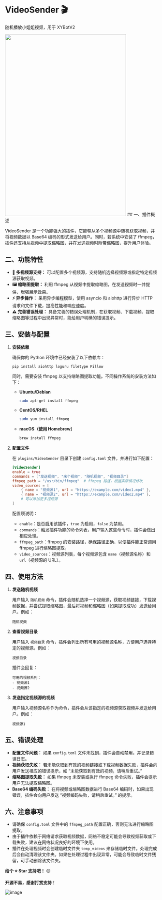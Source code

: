 # VideoSender 🎬

随机播放小姐姐视频，用于 XYBotV2

<img src="https://github.com/user-attachments/assets/a2627960-69d8-400d-903c-309dbeadf125" width="400" height="600">
## 一、插件概述

VideoSender 是一个功能强大的插件，它能够从多个视频源中随机获取视频，并将视频数据以 Base64 编码的形式发送给用户。同时，若系统中安装了 ffmpeg，插件还支持从视频中提取缩略图，并在发送视频时附带缩略图，提升用户体验。

## 二、功能特性

- **🎥 多视频源支持：** 可以配置多个视频源，支持随机选择视频源或指定特定视频源获取视频。
- **🖼️ 缩略图提取：** 利用 ffmpeg 从视频中提取缩略图，在发送视频时一并提供，增强展示效果。
- **⚡️ 异步操作：** 采用异步编程模型，使用 asyncio 和 aiohttp 进行异步 HTTP 请求和文件下载，提高性能和响应速度。
- **⚠️ 完善错误处理：** 具备完善的错误处理机制，在获取视频、下载视频、提取缩略图等过程中出现异常时，能给用户明确的错误提示。

## 三、安装与配置

1.  **安装依赖**

    确保你的 Python 环境中已经安装了以下依赖库：

    ```bash
    pip install aiohttp loguru filetype Pillow
    ```

    同时，需要安装 ffmpeg 以支持缩略图提取功能。不同操作系统的安装方法如下：

    -   **Ubuntu/Debian**

        ```bash
        sudo apt-get install ffmpeg
        ```

    -   **CentOS/RHEL**

        ```bash
        sudo yum install ffmpeg
        ```

    -   **macOS（使用 Homebrew）**

        ```bash
        brew install ffmpeg
        ```

2.  **配置文件**

    在 `plugins/VideoSender` 目录下创建 `config.toml` 文件，并进行如下配置：

    ```toml
    [VideoSender]
    enable = true
    commands = ["发送视频", "来个视频", "随机视频", "视频目录"]
    ffmpeg_path = "/usr/bin/ffmpeg"  # ffmpeg 路径，根据实际情况修改
    video_sources = [
        { name = "视频源1", url = "https://example.com/video1.mp4" },
        { name = "视频源2", url = "https://example.com/video2.mp4" },
        # 可以添加更多视频源
    ]
    ```

    配置项说明：

    -   `enable`：是否启用该插件，`true` 为启用，`false` 为禁用。
    -   `commands`：触发插件功能的命令列表，用户输入这些命令时，插件会做出相应处理。
    -   `ffmpeg_path`：ffmpeg 的安装路径，确保路径正确，以便插件能正常调用 ffmpeg 进行缩略图提取。
    -   `video_sources`：视频源列表，每个视频源包含 `name`（视频源名称）和 `url`（视频源的 URL）。

## 四、使用方法

1.  **发送随机视频**

    用户输入 `随机视频` 命令，插件会随机选择一个视频源，获取视频链接，下载视频数据，并尝试提取缩略图，最后将视频和缩略图（如果提取成功）发送给用户。例如：

    ```plaintext
    随机视频
    ```

2.  **查看视频目录**

    用户输入 `视频目录` 命令，插件会列出所有可用的视频源名称，方便用户选择特定的视频源。例如：

    ```plaintext
    视频目录
    ```

    插件会回复：

    ```plaintext
    可用的视频系列：
    - 视频源1
    - 视频源2
    ```

3.  **发送指定视频源的视频**

    用户输入视频源名称作为命令，插件会从该指定的视频源获取视频并发送给用户。例如：

    ```plaintext
    视频源1
    ```

## 五、错误处理

-   **配置文件问题：** 如果 `config.toml` 文件未找到，插件会自动禁用，并记录错误日志。
-   **视频获取失败：** 若未能获取到有效的视频链接或下载视频数据失败，插件会向用户发送相应的错误提示，如 “未能获取到有效的视频，请稍后重试。”
-   **缩略图提取失败：** 如果 ffmpeg 未安装或执行 ffmpeg 命令失败，插件会提示用户无法提取缩略图。
-   **Base64 编码失败：** 在将视频或缩略图数据进行 Base64 编码时，如果出现错误，插件会向用户发送 “视频编码失败，请稍后重试。” 的提示。

## 六、注意事项

-   请确保 `config.toml` 文件中的 `ffmpeg_path` 配置正确，否则无法进行缩略图提取。
-   由于插件依赖于网络请求获取视频数据，网络不稳定可能会导致视频获取或下载失败，建议在网络状况良好的环境下使用。
-   插件在处理视频时会创建临时文件夹 `temp_videos` 来存储临时文件，处理完成后会自动清理该文件夹。如果在处理过程中出现异常，可能会导致临时文件残留，可手动删除该文件夹。

**给个 ⭐ Star 支持吧！** 😊

**开源不易，感谢打赏支持！**

![image](https://github.com/user-attachments/assets/2dde3b46-85a1-4f22-8a54-3928ef59b85f)
